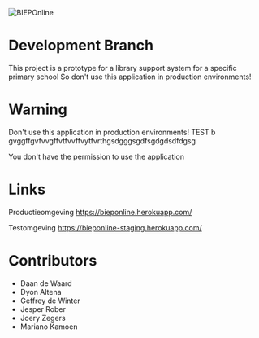 ![BIEPOnline](https://github.com/Joery/BIEPOnline/raw/staging/public/img/Logo.png)

# Development Branch
This project is a prototype for a library support system for a specific primary school
So don't use this application in production environments!

# Warning
Don't use this application in production environments!
TEST
b gvggffgvfvvgffvtfvvffvytfvrthgsdgggsgdfsgdgdsdfdgsg

You don't have the permission to use the application

# Links
Productieomgeving
https://bieponline.herokuapp.com/

Testomgeving
https://bieponline-staging.herokuapp.com/

# Contributors
* Daan de Waard
* Dyon Altena
* Geffrey de Winter
* Jesper Rober
* Joery Zegers
* Mariano Kamoen
